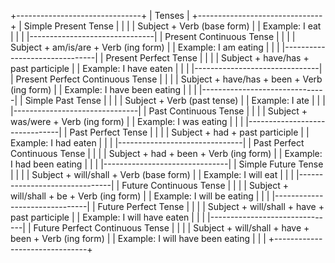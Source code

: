 +-------------------------------+
|            Tenses             |
+-------------------------------+
| Simple Present Tense          |
|                               |
| Subject + Verb (base form)    |
| Example: I eat                |
|                               |
|-------------------------------|
| Present Continuous Tense      |
|                               |
| Subject + am/is/are + Verb (ing form) |
| Example: I am eating          |
|                               |
|-------------------------------|
| Present Perfect Tense         |
|                               |
| Subject + have/has + past participle |
| Example: I have eaten         |
|                               |
|-------------------------------|
| Present Perfect Continuous Tense |
|                               |
| Subject + have/has + been + Verb (ing form) |
| Example: I have been eating   |
|                               |
|-------------------------------|
| Simple Past Tense             |
|                               |
| Subject + Verb (past tense)   |
| Example: I ate                |
|                               |
|-------------------------------|
| Past Continuous Tense         |
|                               |
| Subject + was/were + Verb (ing form) |
| Example: I was eating         |
|                               |
|-------------------------------|
| Past Perfect Tense            |
|                               |
| Subject + had + past participle |
| Example: I had eaten          |
|                               |
|-------------------------------|
| Past Perfect Continuous Tense |
|                               |
| Subject + had + been + Verb (ing form) |
| Example: I had been eating    |
|                               |
|-------------------------------|
| Simple Future Tense           |
|                               |
| Subject + will/shall + Verb (base form) |
| Example: I will eat           |
|                               |
|-------------------------------|
| Future Continuous Tense       |
|                               |
| Subject + will/shall + be + Verb (ing form) |
| Example: I will be eating     |
|                               |
|-------------------------------|
| Future Perfect Tense          |
|                               |
| Subject + will/shall + have + past participle |
| Example: I will have eaten    |
|                               |
|-------------------------------|
| Future Perfect Continuous Tense |
|                               |
| Subject + will/shall + have + been + Verb (ing form) |
| Example: I will have been eating |
|                               |
+-------------------------------+
